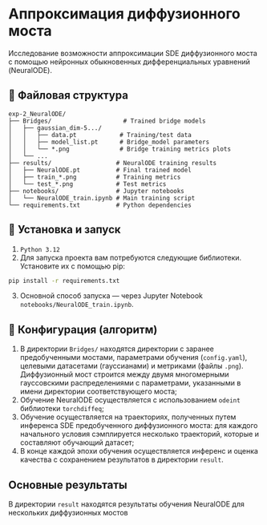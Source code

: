 # Аппроксимация диффузионного моста


Исследование возможности аппроксимации SDE диффузионного моста с помощью нейронных обыкновенных дифференциальных уравнений (NeuralODE).


## 📁 Файловая структура

```  
exp-2_NeuralODE/
├── Bridges/                    # Trained bridge models
│   ├── gaussian_dim-5.../
│   │   ├── data.pt            # Training/test data
│   │   ├── model_list.pt      # Bridge_model parameters
│   │   └── *.png              # Bridge training metrics plots
│   └── ...
├── results/                  # NeuralODE training results
│   ├── NeuralODE.pt          # Final trained model
│   ├── train_*.png           # Training metrics
│   └── test_*.png            # Test metrics
├── notebooks/                # Jupyter notebooks
│   └── NeuralODE_train.ipynb # Main training script
└── requirements.txt          # Python dependencies
```  

## 🎯 Установка и запуск
1. `Python 3.12`
1. Для запуска проекта вам потребуются следующие библиотеки. Установите их с помощью pip:
```bash  
pip install -r requirements.txt   
```

3. Основной способ запуска — через Jupyter Notebook `notebooks/NeuralODE_train.ipynb`.


## 🔧 Конфигурация (алгоритм)

1. В директории `Bridges/` находятся директории с заранее предобученными мостами, параметрами обучения (`config.yaml`), целевыми датасетами (гауссианами) и метриками (файлы `.png`). Диффузионный мост строится между двумя многомерными гауссовскими распределениями с параметрами, указанными в имени директории соответствующего моста;
2. Обучение NeuralODE осуществляется с использованием `odeint` библиотеки `torchdiffeq`;
3. Обучение осуществляется на траекториях, полученных путем инференса SDE предобученного диффузионного моста: для каждого начального условия сэмплируется несколько траекторий, которые и составляют обучающий датасет;
4. В конце каждой эпохи обучения осуществляется инференс и оценка качества с сохранением результатов в директории `result`. 

## Основные результаты

В директории `result` находятся результаты обучения NeuralODE для нескольких диффузионных мостов